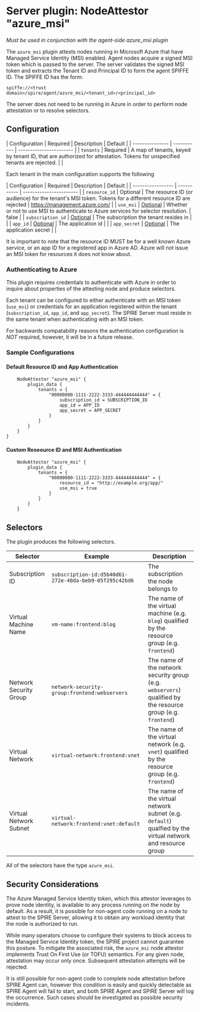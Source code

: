 # Server plugin: NodeAttestor "azure_msi"

*Must be used in conjunction with the agent-side azure_msi plugin*

The `azure_msi` plugin attests nodes running in Microsoft Azure that have
Managed Service Identity (MSI) enabled. Agent nodes acquire a signed MSI token
which is passed to the server. The server validates the signed MSI token and
extracts the Tenant ID and Principal ID to form the agent SPIFFE ID. The SPIFFE
ID has the form:

```
spiffe://<trust domain>/spire/agent/azure_msi/<tenant_id>/<principal_id>
```

The server does not need to be running in Azure in order to perform node
attestation or to resolve selectors.

## Configuration

| Configuration   | Required    | Description | Default                 |
| --------------- | ----------- | ----------------------- |
| `tenants`       | Required    | A map of tenants, keyed by tenant ID, that are authorized for attestation. Tokens for unspecified tenants are rejected. | |

Each tenant in the main configuration supports the following

| Configuration     | Required    | Description | Default                 |
| ----------------- | ----------- | ----------------------- |
| `resource_id`     | Optional                             | The resource ID (or audience) for the tenant's MSI token. Tokens for a different resource ID are rejected | <https://management.azure.com/> |
| `use_msi`         | [Optional](#authenticating-to-azure) | Whether or not to use MSI to authenticate to Azure services for selector resolution. | false |
| `subscription_id` | [Optional](#authenticating-to-azure) | The subscription the tenant resides in | |
| `app_id`          | [Optional](#authenticating-to-azure) | The application id | |
| `app_secret`      | [Optional](#authenticating-to-azure) | The application secret | |

It is important to note that the resource ID MUST be for a well known Azure
service, or an app ID for a registered app in Azure AD. Azure will not issue an
MSI token for resources it does not know about.

### Authenticating to Azure

This plugin requires credentials to authenticate with Azure in order to inquire
about properties of the attesting node and produce selectors.

Each tenant can be configured to either authenticate with an MSI token
(`use_msi`) or credentials for an application registered within the tenant
(`subscription_id`, `app_id`, and `app_secret`). The SPIRE Server must reside
in the same tenant when authenticating with an MSI token.

For backwards compatability reasons the authentication configuration is *NOT*
required, however, it will be in a future release.

### Sample Configurations

#### Default Resource ID and App Authentication

```
    NodeAttestor "azure_msi" {
        plugin_data {
            tenants = {
                "00000000-1111-2222-3333-444444444444" = {
                    subscription_id = SUBSCRIPTION_ID
                    app_id = APP_ID
                    app_secret = APP_SECRET
                }
            }
        }
    }
}
```

#### Custom Reseource ID and MSI Authentication

```
    NodeAttestor "azure_msi" {
        plugin_data {
            tenants = {
                "00000000-1111-2222-3333-444444444444" = {
                    resource_id = "http://example.org/app/"
                    use_msi = true
                }
            }
        }
    }
```

## Selectors

The plugin produces the following selectors.

| Selector               | Example                                                | Description                                                |
| ---------------------- | ------------------------------------------------------ | -----------------------------------------------------------|
| Subscription ID        | `subscription-id:d5b40d61-272e-48da-beb9-05f295c42bd6` | The subscription the node belongs to |
| Virtual Machine Name   | `vm-name:frontend:blog`                                | The name of the virtual machine (e.g. `blog`) qualified by the resource group (e.g. `frontend`)
| Network Security Group | `network-security-group:frontend:webservers`           | The name of the network security group (e.g. `webservers`) qualified by the resource group (e.g. `frontend`)
| Virtual Network        | `virtual-network:frontend:vnet`                        | The name of the virtual network (e.g. `vnet`) qualified by the resource group (e.g. `frontend`)
| Virtual Network Subnet | `virtual-network:frontend:vnet:default`                | The name of the virtual network subnet (e.g. `default`) qualfied by the virtual network and resource group

All of the selectors have the type `azure_msi`.

## Security Considerations

The Azure Managed Service Identity token, which this attestor leverages to prove node identity, is available to any process running on the node by default. As a result, it is possible for non-agent code running on a node to attest to the SPIRE Server, allowing it to obtain any workload identity that the node is authorized to run.

While many operators choose to configure their systems to block access to the Managed Service Identity token, the SPIRE project cannot guarantee this posture. To mitigate the associated risk, the `azure_msi` node attestor implements Trust On First Use (or TOFU) semantics. For any given node, attestation may occur only once. Subsequent attestation attempts will be rejected.

It is still possible for non-agent code to complete node attestation before SPIRE Agent can, however this condition is easily and quickly detectable as SPIRE Agent will fail to start, and both SPIRE Agent and SPIRE Server will log the occurrence. Such cases should be investigated as possible security incidents.
